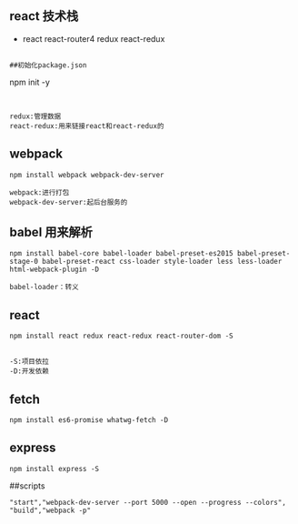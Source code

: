 ## react 技术栈
- react react-router4 redux react-redux
```

##初始化package.json
```
npm init -y
```


redux:管理数据
react-redux:用来链接react和react-redux的
```



## webpack

```
npm install webpack webpack-dev-server

webpack:进行打包
webpack-dev-server:起后台服务的
```

## babel 用来解析

```
npm install babel-core babel-loader babel-preset-es2015 babel-preset-stage-0 babel-preset-react css-loader style-loader less less-loader html-webpack-plugin -D

babel-loader：转义
```

## react
```
npm install react redux react-redux react-router-dom -S


-S:项目依拉
-D:开发依赖
```

## fetch
```
npm install es6-promise whatwg-fetch -D
```

## express
```
npm install express -S
```

##scripts
```
"start","webpack-dev-server --port 5000 --open --progress --colors",
"build","webpack -p"
```